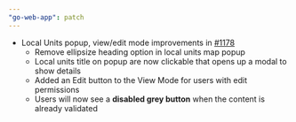 ```yaml
---
"go-web-app": patch
---
```


- Local Units popup, view/edit mode improvements in [#1178](https://github.com/IFRCGo/go-web-app/issues/1178)
  - Remove ellipsize heading option in local units map popup
  - Local units title on popup are now clickable that opens up a modal to show details
  - Added an Edit button to the View Mode for users with edit permissions
  - Users will now see a **disabled grey button** when the content is already validated
